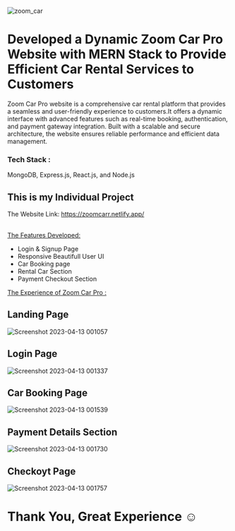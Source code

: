 ![zoom_car](https://user-images.githubusercontent.com/113687128/231551803-3d7f9ee0-bd2a-4f12-8d14-abdadd4daf29.png)


# Developed a Dynamic Zoom Car Pro Website with MERN Stack to Provide Efficient Car Rental Services to Customers
 Zoom Car Pro website is a comprehensive car rental platform that provides a seamless and user-friendly experience to customers.It offers a dynamic interface with advanced features such as real-time booking, authentication, and payment gateway integration. Built with a scalable and secure architecture, the website ensures reliable performance and efficient data management.
 
 <h3>Tech Stack :</h3>
 MongoDB, Express.js, React.js, and Node.js

<h2>This is my Individual Project</h2>

The Website Link: https://zoomcarr.netlify.app/ <br/><br/>

 <ins>The Features Developed: </ins>

 <ul>
   <li>Login & Signup Page</li>
   <li>Responsive Beautifull User UI</li>
   <li>Car Booking page</li>
   <li>Rental Car Section</li>
   <li>Payment Checkout Section</li>
 </ul>
  
  <ins>The Experience of Zoom Car Pro :</ins> <br/>
   <h2>Landing Page</h2>
   
![Screenshot 2023-04-13 001057](https://user-images.githubusercontent.com/113687128/231554221-576409cf-de51-4f37-b443-2fb7ed88ae48.png)

  <h2>Login Page</h2>
  
  ![Screenshot 2023-04-13 001337](https://user-images.githubusercontent.com/113687128/231554842-13bf6c5f-4e9c-4342-84a4-c2d820c7b329.png)

<h2>Car Booking Page</h2>

![Screenshot 2023-04-13 001539](https://user-images.githubusercontent.com/113687128/231555441-24d778d6-9534-41d1-b681-557da3e9b331.png)

<h2>Payment Details Section</h2>

![Screenshot 2023-04-13 001730](https://user-images.githubusercontent.com/113687128/231555901-0f5f5b24-fdfc-4fe4-8f73-12b0578d6057.png)

<h2>Checkoyt Page</h2>

![Screenshot 2023-04-13 001757](https://user-images.githubusercontent.com/113687128/231555996-2013729e-c8d0-4ebf-a4db-bbbe76ffe0d2.png)


<h1>Thank You, Great Experience ☺️</h1>
